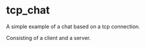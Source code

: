 # tcp_chat

A simple example of a chat based on a tcp connection.

Consisting of a client and a server.